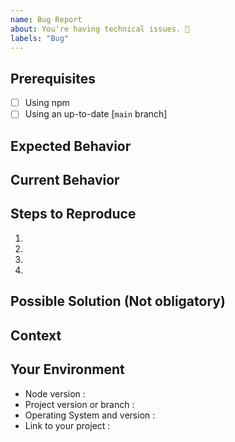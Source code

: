 ```yaml
---
name: Bug Report
about: You're having technical issues. 🐞
labels: "Bug"
---
```


<!-- Please use the following issue template or your issue will be closed -->

## Prerequisites

<!-- If the following boxes are not ALL checked, your issue is likely to be closed -->

-   [ ] Using npm
-   [ ] Using an up-to-date [`main` branch]

<!-- Add a task here
-   [ ] Description.
-->

## Expected Behavior

<!--- What should have happened? -->

## Current Behavior

<!--- What went wrong? -->

## Steps to Reproduce

<!-- Add relevant code and/or a live example -->
<!-- Add stack traces -->

1.

2.

3.

4.

## Possible Solution (Not obligatory)

<!--- Suggest a reason for the bug or how to fix it. -->

## Context

<!--- How has this issue affected you? What are you trying to accomplish? -->
<!--- Did you make any changes to the boilerplate after cloning it? -->
<!--- Providing context helps us come up with a solution that is most useful in the real world -->

## Your Environment

<!--- Include as many relevant details about the environment you experienced the bug in -->

-   Node version :
-   Project version or branch :
-   Operating System and version :
-   Link to your project :
